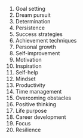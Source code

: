 1. Goal setting
2. Dream pursuit
3. Determination
4. Persistence
5. Success strategies
6. Achievement techniques
7. Personal growth
8. Self-improvement
9. Motivation
10. Inspiration
11. Self-help
12. Mindset
13. Productivity
14. Time management
15. Overcoming obstacles
16. Positive thinking
17. Life purpose
18. Career development
19. Focus
20. Resilience
